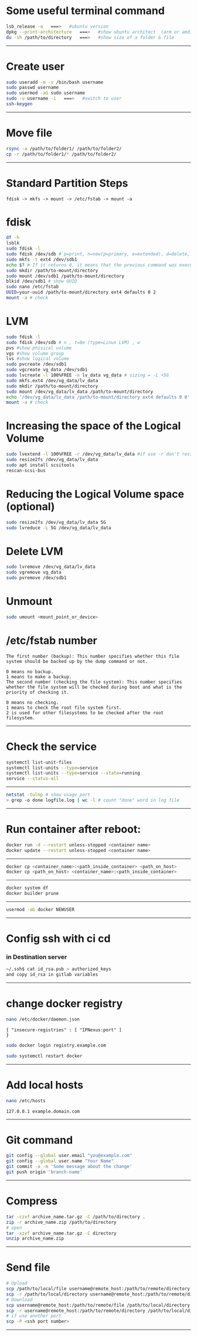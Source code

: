 # Some useful terminal command
```bash
lsb_release -a   ===>   #ubuntu version
dpkg --print-architecture   ===>   #show ubuntu architect  (arm or amd)
du -sh /path/to/directory   ===>   #show size of a folder & file 
```
----------------------------------
# Create user
```bash
sudo useradd -m -s /bin/bash username
sudo passwd username
sudo usermod -aG sudo username
sudo -u username -i   ===>   #switch to user
ssh-keygen
```
----------------------------------
# Move file
```bash
rsync -a /path/to/folder1/ /path/to/folder2/
cp -r /path/to/folder1/* /path/to/folder2/
```
----------------------------------
# Standard Partition Steps
```vim
fdisk -> mkfs -> mount -> /etc/fstab -> mount -a
```
# fdisk
```bash
df -h
lsblk
sudo fdisk -l
sudo fdisk /dev/sdb #`p=print, n=new(p=primary, e=extended), d=delete, t=type, w=write(save)`
sudo mkfs -t ext4 /dev/sdb1
echo $? # If it returns 0, it means that the previous command was executed correctly
sudo mkdir /path/to-mount/directory
sudo mount /dev/sdb1 /path/to-mount/directory
blkid /dev/sdb1 # show UUID
sudo nano /etc/fstab
UUID=your-uuid /path/to-mount/directory ext4 defaults 0 2
mount -a # check
```
# LVM
```bash
sudo fdisk -l
sudo fdisk /dev/sdb # n , t=8e (type=Linux LVM) , w
pvs #show phisical volume
vgs #show volume group
lvs #show logical volume
sudo pvcreate /dev/sdb1
sudo vgcreate vg_data /dev/sdb1
sudo lvcreate -l 100%FREE -n lv_data vg_data # sizing = -L +5G
sudo mkfs.ext4 /dev/vg_data/lv_data
sudo mkdir /path/to-mount/directory
sudo mount /dev/vg_data/lv_data /path/to-mount/directory
echo '/dev/vg_data/lv_data /path/to-mount/directory ext4 defaults 0 0' | sudo tee -a /etc/fstab
mount -a # check
```
# Increasing the space of the Logical Volume
```bash
sudo lvextend -l 100%FREE -r /dev/vg_data/lv_data #if use -r don't resize2fs run next command
sudo resize2fs /dev/vg_data/lv_data
sudo apt install scsitools
rescan-scsi-bus
```
# Reducing the Logical Volume space (optional)
```bash
sudo resize2fs /dev/vg_data/lv_data 5G
sudo lvreduce -L 5G /dev/vg_data/lv_data
```
# Delete LVM
```bash
sudo lvremove /dev/vg_data/lv_data
sudo vgremove vg_data
sudo pvremove /dev/sdb1
```
# Unmount
```bash
sudo umount <mount_point_or_device>
```
# /etc/fstab number
```vim
The first number (backup): This number specifies whether this file system should be backed up by the dump command or not.

0 means no backup.
1 means to make a backup.
The second number (checking the file system): This number specifies whether the file system will be checked during boot and what is the priority of checking it.

0 means no checking.
1 means to check the root file system first.
2 is used for other filesystems to be checked after the root filesystem.
```
----------------------------------
# Check the service
```bash
systemctl list-unit-files
systemctl list-units --type=service
systemctl list-units --type=service --state=running
service --status-all
```
----------------------------------
```bash
netstat -tulnp # show usage port
> grep -o done logfile.log | wc -l # count "done" word in log file
```
----------------------------------
# Run container after reboot:
```bash
docker run -d --restart unless-stopped <container name>
docker update --restart unless-stopped <container name>
```
----------------------------------
```bash
docker cp <container_name>:<path_inside_container> <path_on_host>
docker cp <path_on_host> <container_name>:<path_inside_container>
```
----------------------------------
```bash
docker system df
docker builder prune
```
----------------------------------
```bash
usermod -aG docker NEWUSER
```
----------------------------------
# Config ssh with ci cd
### in Destination server
```bash
~/.ssh$ cat id_rsa.pub > authorized_keys
and copy id_rsa in gitlab variables
```
----------------------------------
# change docker registry
```bash
nano /etc/docker/daemon.json
```
```vim
{ "insecure-registries" : [ "IPNexus:port" ] 
}
```
```bash
sudo docker login registry.example.com
```
```bash
sudo systemctl restart docker
```
-----------------------------------
# Add local hosts
```bash
nano /etc/hosts
```
```vim
127.0.0.1 example.domain.com
```
-----------------------------------
# Git command
```bash
git config --global user.email "you@example.com"
git config --global user.name "Your Name"  
git commit -a -m 'Some message about the change'
git push origin 'branch-name'
```
------------------------------------
# Compress
```bash
tar -czvf archive_name.tar.gz -C /path/to/directory .
zip -r archive_name.zip /path/to/directory
# open
tar -xzvf archive_name.tar.gz -C directory
unzip archive_name.zip
```
------------------------------------
# Send file
```bash
# Upload
scp /path/to/local/file username@remote_host:/path/to/remote/directory
scp -r /path/to/local/directory username@remote_host:/path/to/remote/directory
# Download 
scp username@remote_host:/path/to/remote/file /path/to/local/directory
scp -r username@remote_host:/path/to/remote/directory /path/to/local/directory
# if use another port
scp -P <ssh port number>
```
------------------------------------
